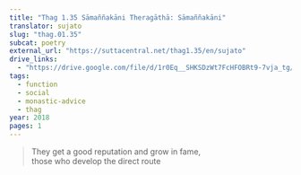 ```yaml
---
title: "Thag 1.35 Sāmaññakāni Theragāthā: Sāmaññakāni"
translator: sujato
slug: "thag.01.35"
subcat: poetry
external_url: "https://suttacentral.net/thag1.35/en/sujato"
drive_links:
  - "https://drive.google.com/file/d/1r0Eq__SHKSDzWt7FcHFOBRt9-7vja_tg/view?usp=drivesdk"
tags:
  - function
  - social
  - monastic-advice
  - thag
year: 2018
pages: 1
---
```


> They get a good reputation and grow in fame,  
those who develop the direct route
